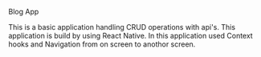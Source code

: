 Blog App

This is a basic application handling CRUD operations with api's.
This application is build by using React Native.
In this application used Context hooks and Navigation from on screen to anothor screen.
